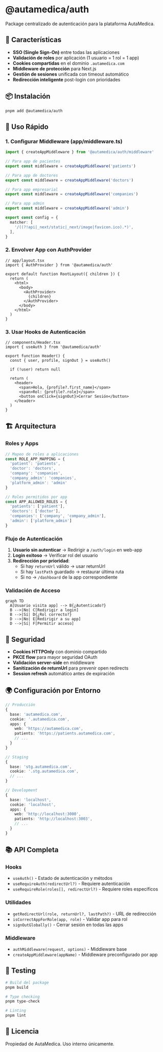 # @autamedica/auth

Package centralizado de autenticación para la plataforma AutaMedica.

## 🎯 Características

- **SSO (Single Sign-On)** entre todas las aplicaciones
- **Validación de roles** por aplicación (1 usuario = 1 rol = 1 app)
- **Cookies compartidas** en el dominio `.autamedica.com`
- **Middleware de protección** para Next.js
- **Gestión de sesiones** unificada con timeout automático
- **Redirección inteligente** post-login con prioridades

## 📦 Instalación

```bash
pnpm add @autamedica/auth
```

## 🚀 Uso Rápido

### 1. Configurar Middleware (app/middleware.ts)

```typescript
import { createAppMiddleware } from '@autamedica/auth/middleware'

// Para app de pacientes
export const middleware = createAppMiddleware('patients')

// Para app de doctores
export const middleware = createAppMiddleware('doctors')

// Para app empresarial
export const middleware = createAppMiddleware('companies')

// Para app admin
export const middleware = createAppMiddleware('admin')

export const config = {
  matcher: [
    '/((?!api|_next/static|_next/image|favicon.ico).*)',
  ],
}
```

### 2. Envolver App con AuthProvider

```tsx
// app/layout.tsx
import { AuthProvider } from '@autamedica/auth'

export default function RootLayout({ children }) {
  return (
    <html>
      <body>
        <AuthProvider>
          {children}
        </AuthProvider>
      </body>
    </html>
  )
}
```

### 3. Usar Hooks de Autenticación

```tsx
// components/Header.tsx
import { useAuth } from '@autamedica/auth'

export function Header() {
  const { user, profile, signOut } = useAuth()

  if (!user) return null

  return (
    <header>
      <span>Hola, {profile?.first_name}</span>
      <span>Rol: {profile?.role}</span>
      <button onClick={signOut}>Cerrar Sesión</button>
    </header>
  )
}
```

## 🏗️ Arquitectura

### Roles y Apps

```typescript
// Mapeo de roles a aplicaciones
const ROLE_APP_MAPPING = {
  'patient': 'patients',
  'doctor': 'doctors',
  'company': 'companies',
  'company_admin': 'companies',
  'platform_admin': 'admin'
}

// Roles permitidos por app
const APP_ALLOWED_ROLES = {
  'patients': ['patient'],
  'doctors': ['doctor'],
  'companies': ['company', 'company_admin'],
  'admin': ['platform_admin']
}
```

### Flujo de Autenticación

1. **Usuario sin autenticar** → Redirigir a `/auth/login` en web-app
2. **Login exitoso** → Verificar rol del usuario
3. **Redirección por prioridad**:
   - Si hay `returnUrl` válido → usar returnUrl
   - Si hay `lastPath` guardado → restaurar última ruta
   - Si no → `/dashboard` de la app correspondiente

### Validación de Acceso

```mermaid
graph TD
  A[Usuario visita app] --> B{¿Autenticado?}
  B -->|No| C[Redirigir a login]
  B -->|Sí| D{¿Rol correcto?}
  D -->|No| E[Redirigir a su app]
  D -->|Sí| F[Permitir acceso]
```

## 🔐 Seguridad

- **Cookies HTTPOnly** con dominio compartido
- **PKCE flow** para mayor seguridad OAuth
- **Validación server-side** en middleware
- **Sanitización de returnUrl** para prevenir open redirects
- **Session refresh** automático antes de expiración

## 🌍 Configuración por Entorno

```typescript
// Producción
{
  base: 'autamedica.com',
  cookie: '.autamedica.com',
  apps: {
    web: 'https://autamedica.com',
    patients: 'https://patients.autamedica.com',
    // ...
  }
}

// Staging
{
  base: 'stg.autamedica.com',
  cookie: '.stg.autamedica.com',
  // ...
}

// Development
{
  base: 'localhost',
  cookie: 'localhost',
  apps: {
    web: 'http://localhost:3000',
    patients: 'http://localhost:3003',
    // ...
  }
}
```

## 📚 API Completa

### Hooks

- `useAuth()` - Estado de autenticación y métodos
- `useRequireAuth(redirectUrl?)` - Requiere autenticación
- `useRequireRole(roles[], redirectUrl?)` - Requiere roles específicos

### Utilidades

- `getRedirectUrl(role, returnUrl?, lastPath?)` - URL de redirección
- `isCorrectAppForRole(app, role)` - Validar app para rol
- `signOutGlobally()` - Cerrar sesión en todas las apps

### Middleware

- `authMiddleware(request, options)` - Middleware base
- `createAppMiddleware(appName)` - Middleware preconfigurado por app

## 🧪 Testing

```bash
# Build del package
pnpm build

# Type checking
pnpm type-check

# Linting
pnpm lint
```

## 📝 Licencia

Propiedad de AutaMedica. Uso interno únicamente.